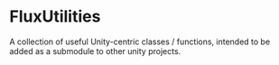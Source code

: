 # FluxUtilities
A collection of useful Unity-centric classes / functions, intended to be added as a submodule to other unity projects.
